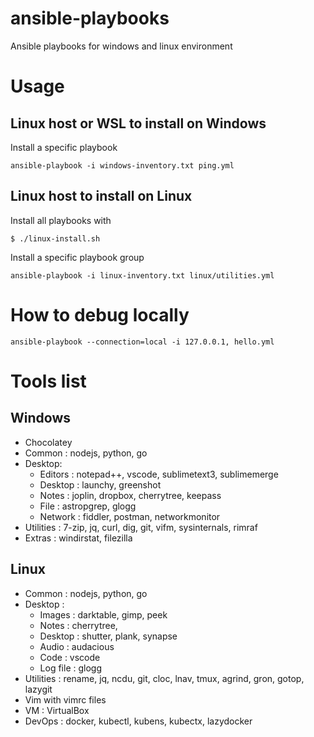 # ansible-playbooks

Ansible playbooks for windows and linux environment

# Usage

## Linux host or WSL to install on Windows

Install a specific playbook
```
ansible-playbook -i windows-inventory.txt ping.yml
```

## Linux host to install on Linux

Install all playbooks with
```
$ ./linux-install.sh
```

Install a specific playbook group
```
ansible-playbook -i linux-inventory.txt linux/utilities.yml
```
# How to debug locally

```
ansible-playbook --connection=local -i 127.0.0.1, hello.yml
```
# Tools list
## Windows
- Chocolatey
- Common : nodejs, python, go
- Desktop:     
    - Editors : notepad++, vscode, sublimetext3, sublimemerge
    - Desktop : launchy, greenshot
    - Notes   : joplin, dropbox, cherrytree, keepass
    - File    : astropgrep,  glogg
    - Network : fiddler, postman, networkmonitor
- Utilities : 7-zip, jq, curl, dig, git, vifm, sysinternals, rimraf
- Extras : windirstat, filezilla

## Linux
- Common : nodejs, python, go
- Desktop : 
    - Images   : darktable, gimp, peek
    - Notes    : cherrytree, 
    - Desktop  : shutter, plank, synapse
    - Audio    : audacious
    - Code     : vscode 
    - Log file : glogg
- Utilities : rename, jq, ncdu, git, cloc, lnav, tmux, agrind, gron, gotop, lazygit
- Vim with vimrc files
- VM : VirtualBox
- DevOps : docker, kubectl, kubens, kubectx, lazydocker 


